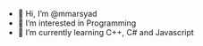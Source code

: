 - 👋 Hi, I’m @mmarsyad
- 👀 I’m interested in Programming
- 🌱 I’m currently learning C++, C# and Javascript

<!---
mmarsyad/mmarsyad is a ✨ special ✨ repository because its `README.md` (this file) appears on your GitHub profile.
You can click the Preview link to take a look at your changes.
- 💞️ I’m looking to collaborate on 
- 📫 How to reach me ...
--->
